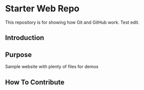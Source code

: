 # Starter Web Repo

This repository is for showing how Git and GitHub work.
Test edit.

## Introduction


## Purpose

Sample website with plenty of files for demos

## How To Contribute
